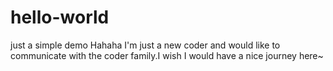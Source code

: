 # hello-world
just a simple demo
Hahaha I'm just a new coder and would like to communicate with the coder family.I wish I would have a nice journey here~
